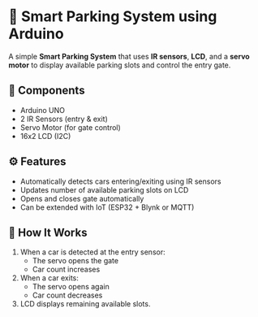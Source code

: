 # 🚗 Smart Parking System using Arduino

A simple **Smart Parking System** that uses **IR sensors**, **LCD**, and a **servo motor** to display available parking slots and control the entry gate.

## 🧰 Components
- Arduino UNO  
- 2 IR Sensors (entry & exit)  
- Servo Motor (for gate control)  
- 16x2 LCD (I2C)  

## ⚙️ Features
- Automatically detects cars entering/exiting using IR sensors  
- Updates number of available parking slots on LCD  
- Opens and closes gate automatically  
- Can be extended with IoT (ESP32 + Blynk or MQTT)

## 🧠 How It Works
1. When a car is detected at the entry sensor:
   - The servo opens the gate
   - Car count increases
2. When a car exits:
   - The servo opens again
   - Car count decreases
3. LCD displays remaining available slots.

